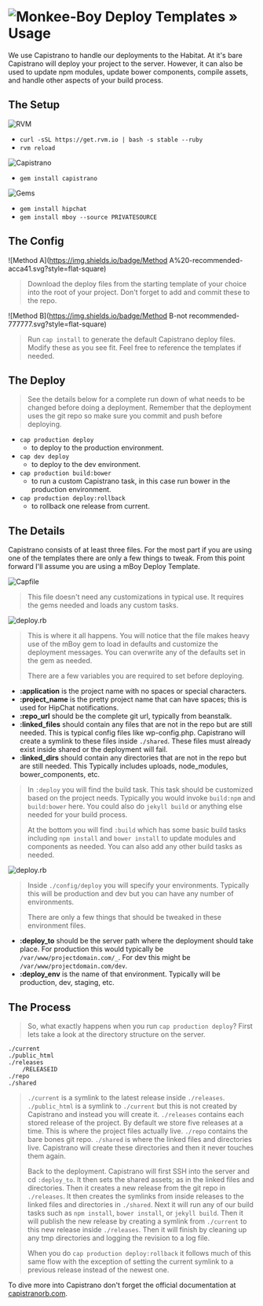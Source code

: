 ![Monkee-Boy](https://dujrsrsgsd3nh.cloudfront.net/img/emoticons/113009/mboy-1403710932.jpg) Deploy Templates &raquo; Usage
==============

We use Capistrano to handle our deployments to the Habitat. At it's bare Capistrano will deploy your project to the server. However, it can also be used to update npm modules, update bower components, compile assets, and handle other aspects of your build process.


## The Setup

![RVM](https://img.shields.io/badge/Install-RVM-acca41.svg?style=flat-square)
* `curl -sSL https://get.rvm.io | bash -s stable --ruby`
* `rvm reload`

![Capistrano](https://img.shields.io/badge/Install-Capistrano-acca41.svg?style=flat-square)
* `gem install capistrano`

![Gems](https://img.shields.io/badge/Install-Gems-acca41.svg?style=flat-square)
* `gem install hipchat`
* `gem install mboy --source PRIVATESOURCE`

>

## The Config

![Method A](https://img.shields.io/badge/Method A%20-recommended-acca41.svg?style=flat-square)

> Download the deploy files from the starting template of your choice into the root of your project. Don't forget to add and commit these to the repo.

![Method B](https://img.shields.io/badge/Method B-not recommended-777777.svg?style=flat-square)

> Run `cap install` to generate the default Capistrano deploy files. Modify these as you see fit. Feel free to reference the templates if needed.

## The Deploy

> See the details below for a complete run down of what needs to be changed before doing a deployment. Remember that the deployment uses the git repo so make sure you commit and push before deploying.

* `cap production deploy`
  * to deploy to the production environment.
* `cap dev deploy`
  * to deploy to the dev environment.
* `cap production build:bower`
  * to run a custom Capistrano task, in this case run bower in the production environment.
* `cap production deploy:rollback`
  * to rollback one release from current.

## The Details

Capistrano consists of at least three files. For the most part if you are using one of the templates there are only a few things to tweak. From this point forward I'll assume you are using a mBoy Deploy Template.

![Capfile](https://img.shields.io/badge/.%2F-Capfile-acca41.svg?style=flat-square)

> This file doesn't need any customizations in typical use. It requires the gems needed and loads any custom tasks.

![deploy.rb](https://img.shields.io/badge/.%2Fconfig%2f-deploy.rb-acca41.svg?style=flat-square)

> This is where it all happens. You will notice that the file makes heavy use of the mBoy gem to load in defaults and customize the deployment messages. You can overwrite any of the defaults set in the gem as needed.
>
> There are a few variables you are required to set before deploying.

* **:application** is the project name with no spaces or special characters.
* **:project_name** is the pretty project name that can have spaces; this is used for HipChat notifications.
* **:repo_url** should be the complete git url, typically from beanstalk.
* **:linked_files** should contain any files that are not in the repo but are still needed. This is typical config files like wp-config.php. Capistrano will create a symlink to these files inside `./shared`. These files must already exist inside shared or the deployment will fail.
* **:linked_dirs** should contain any directories that are not in the repo but are still needed. This Typically includes uploads, node_modules, bower_components, etc.

> In `:deploy` you will find the build task. This task should be customized based on the project needs. Typically you would invoke `build:npm` and `build:bower` here. You could also do `jekyll build` or anything else needed for your build process.
>
> At the bottom you will find `:build` which has some basic build tasks including `npm install` and `bower install` to update modules and components as needed. You can also add any other build tasks as needed.

![deploy.rb](https://img.shields.io/badge/.%2fconfig%2fdeploy%2f-production.rb-acca41.svg?style=flat-square)

> Inside `./config/deploy` you will specify your environments. Typically this will be production and dev but you can have any number of environments.
>
> There are only a few things that should be tweaked in these environment files.

* **:deploy_to** should be the server path where the deployment should take place. For production this would typically be `/var/www/projectdomain.com/_`. For dev this might be `/var/www/projectdomain.com/dev`.
* **:deploy_env** is the name of that environment. Typically will be production, dev, staging, etc.

## The Process

> So, what exactly happens when you run `cap production deploy`? First lets take a look at the directory structure on the server.

```
./current
./public_html
./releases
    /RELEASEID
./repo
./shared
```

> `./current` is a symlink to the latest release inside `./releases`. `./public_html` is a symlink to `./current` but this is not created by Capistrano and instead you will create it. `./releases` contains each stored release of the project. By default we store five releases at a time. This is where the project files actually live. `./repo` contains the bare bones git repo. `./shared` is where the linked files and directories live. Capistrano will create these directories and then it never touches them again.
>
> Back to the deployment. Capistrano will first SSH into the server and cd `:deploy_to`. It then sets the shared assets; as in the linked files and directories. Then it creates a new release from the git repo in `./releases`. It then creates the symlinks from inside releases to the linked files and directories in `./shared`. Next it will run any of our build tasks such as `npm install`, `bower install`, or `jekyll build`. Then it will publish the new release by creating a symlink from `./current` to this new release inside `./releases`. Then it will finish by cleaning up any tmp directories and logging the revision to a log file.
>
> When you do `cap production deploy:rollback` it follows much of this same flow with the exception of setting the current symlink to a previous release instead of the newest one.


To dive more into Capistrano don't forget the official documentation at [capistranorb.com](http://capistranorb.com/).
